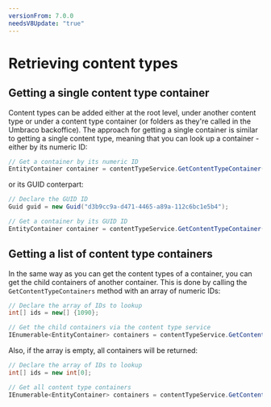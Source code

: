 ```yaml
---
versionFrom: 7.0.0
needsV8Update: "true"
---
```


# Retrieving content types

## Getting a single content type container

Content types can be added either at the root level, under another content type or under a content type container (or folders as they're called in the Umbraco backoffice). The approach for getting a single container is similar to getting a single content type, meaning that you can look up a container - either by its numeric ID:

```C#
// Get a container by its numeric ID
EntityContainer container = contentTypeService.GetContentTypeContainer(1090);
```

or its GUID conterpart:

```C#
// Declare the GUID ID
Guid guid = new Guid("d3b9cc9a-d471-4465-a89a-112c6bc1e5b4");

// Get a container by its GUID ID
EntityContainer container = contentTypeService.GetContentTypeContainer(guid);
```

## Getting a list of content type containers

In the same way as you can get the content types of a container, you can get the child containers of another container. This is done by calling the `GetContentTypeContainers` method with an array of numeric IDs:

```C#
// Declare the array of IDs to lookup
int[] ids = new[] {1090};

// Get the child containers via the content type service
IEnumerable<EntityContainer> containers = contentTypeService.GetContentTypeContainers(ids);
```

Also, if the array is empty, all containers will be returned:

```C#
// Declare the array of IDs to lookup
int[] ids = new int[0];

// Get all content type containers
IEnumerable<EntityContainer> containers = contentTypeService.GetContentTypeContainers(ids);
```
